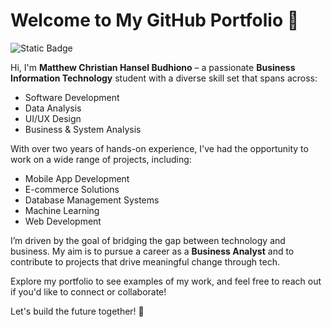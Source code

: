 # Welcome to My GitHub Portfolio 👋
![Static Badge](https://img.shields.io/badge/https%3A%2F%2Fwww.linkedin.com%2Fin%2Fmatthew-chb%2F?logo=LinkedIn&logoColor=%230077B5&color=%23333333)


Hi, I'm **Matthew Christian Hansel Budhiono** – a passionate **Business Information Technology** student with a diverse skill set that spans across:

- Software Development
- Data Analysis
- UI/UX Design
- Business & System Analysis

With over two years of hands-on experience, I've had the opportunity to work on a wide range of projects, including:

- Mobile App Development
- E-commerce Solutions
- Database Management Systems
- Machine Learning
- Web Development

I’m driven by the goal of bridging the gap between technology and business. My aim is to pursue a career as a **Business Analyst** and to contribute to projects that drive meaningful change through tech.

Explore my portfolio to see examples of my work, and feel free to reach out if you'd like to connect or collaborate!

Let's build the future together! 🚀

